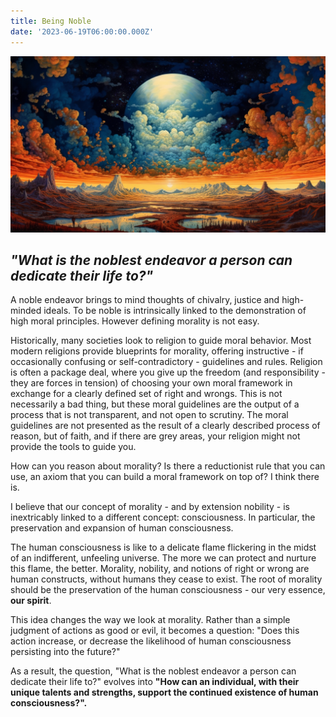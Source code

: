 ```yaml
---
title: Being Noble
date: '2023-06-19T06:00:00.000Z'
---
```


![A moon rising over the setting sun](moon-rise-sun-set.png)

<h2><em>"What is the noblest endeavor a person can dedicate their life to?"</em></h2>

A noble endeavor brings to mind thoughts of chivalry, justice and high-minded ideals. To be noble is intrinsically linked to the demonstration of high moral principles. However defining morality is not easy.

Historically, many societies look to religion to guide moral behavior. Most modern religions provide blueprints for morality, offering instructive - if occasionally confusing or self-contradictory - guidelines and rules. Religion is often a package deal, where you give up the freedom (and responsibility - they are forces in tension) of choosing your own moral framework in exchange for a clearly defined set of right and wrongs. This is not necessarily a bad thing, but these moral guidelines are the output of a process that is not transparent, and not open to scrutiny.
The moral guidelines are not presented as the result of a clearly described process of reason, but of faith, and if there are grey areas, your religion might not provide the tools to guide you.

How can you reason about morality? Is there a reductionist rule that you can use, an axiom that you can build a moral framework on top of? I think there is.

I believe that our concept of morality - and by extension nobility - is inextricably linked to a different concept: consciousness. In particular, the preservation and expansion of human consciousness.

The human consciousness is like to a delicate flame flickering in the midst of an indifferent, unfeeling universe. The more we can protect and nurture this flame, the better. Morality, nobility, and notions of right or wrong are human constructs, without humans they cease to exist. The root of morality should be the preservation of the human consciousness - our very essence, **our spirit**.

This idea changes the way we look at morality. Rather than a simple judgment of actions as good or evil, it becomes a question: "Does this action increase, or decrease the likelihood of human consciousness persisting into the future?"

As a result, the question, "What is the noblest endeavor a person can dedicate their life to?" evolves into **"How can an individual, with their unique talents and strengths, support the continued existence of human consciousness?".**
